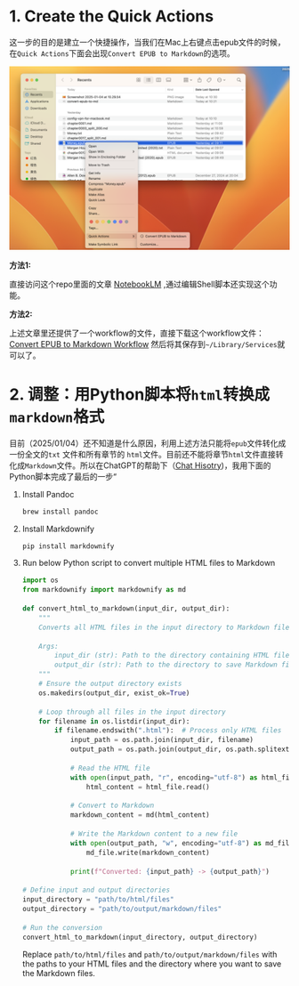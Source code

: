 # 1. Create the Quick Actions

这一步的目的是建立一个快捷操作，当我们在Mac上右键点击epub文件的时候，在`Quick Actions`下面会出现`Convert EPUB to Markdown`的选项。

![Screenshot 2025-01-04 at 10.30.24](images/quickaction.png)

**方法1:**

直接访问这个repo里面的文章 [NotebookLM](https://github.com/xiaolai/apple-computer-literacy/blob/main/NotebookLM.md) ,通过编辑Shell脚本还实现这个功能。

**方法2:**

上述文章里还提供了一个workflow的文件，直接下载这个workflow文件：[Convert EPUB to Markdown Workflow](https://raw.githubusercontent.com/xiaolai/apple-computer-literacy/main/files/Convert%20EPUB%20to%20Markdown.zip) 然后将其保存到`~/Library/Services`就可以了。



# 2. 调整：用Python脚本将`html`转换成`markdown`格式



目前（2025/01/04）还不知道是什么原因，利用上述方法只能将`epub`文件转化成一份全文的`txt` 文件和所有章节的 `html`文件。目前还不能将章节`html`文件直接转化成`Markdown`文件。所以在ChatGPT的帮助下（[Chat Hisotry](https://chatgpt.com/c/677739ce-6d98-8012-80d5-2e7a9e7a886b))，我用下面的Python脚本完成了最后的一步“

1. Install Pandoc

   ```bash
   brew install pandoc
   ```

2. Install Markdownify

   ```bash
   pip install markdownify
   ```

3. Run below Python script to convert multiple HTML files to Markdown

   ```python
   import os
   from markdownify import markdownify as md
   
   def convert_html_to_markdown(input_dir, output_dir):
       """
       Converts all HTML files in the input directory to Markdown files in the output directory.
   
       Args:
           input_dir (str): Path to the directory containing HTML files.
           output_dir (str): Path to the directory to save Markdown files.
       """
       # Ensure the output directory exists
       os.makedirs(output_dir, exist_ok=True)
   
       # Loop through all files in the input directory
       for filename in os.listdir(input_dir):
           if filename.endswith(".html"):  # Process only HTML files
               input_path = os.path.join(input_dir, filename)
               output_path = os.path.join(output_dir, os.path.splitext(filename)[0] + ".md")
   
               # Read the HTML file
               with open(input_path, "r", encoding="utf-8") as html_file:
                   html_content = html_file.read()
   
               # Convert to Markdown
               markdown_content = md(html_content)
   
               # Write the Markdown content to a new file
               with open(output_path, "w", encoding="utf-8") as md_file:
                   md_file.write(markdown_content)
               
               print(f"Converted: {input_path} -> {output_path}")
   
   # Define input and output directories
   input_directory = "path/to/html/files"
   output_directory = "path/to/output/markdown/files"
   
   # Run the conversion
   convert_html_to_markdown(input_directory, output_directory)
   
   ```

   Replace `path/to/html/files` and `path/to/output/markdown/files` with the paths to your HTML files and the directory where you want to save the Markdown files.